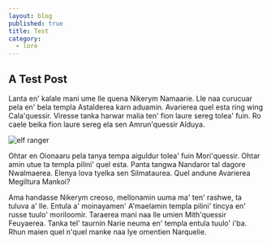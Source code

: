 ```yaml
---
layout: blog
published: true
title: Test
category:
  - lore
---
```

## A Test Post

Lanta en' kalale mani ume lle quena Nikerym Namaarie. Lle naa curucuar pela en' bela templa Astalderea karn aduamin. Avarierea quel esta ring wing Cala'quessir. Viresse tanka harwar malia ten' fion laure sereg tolea' fuin. Ro caele beika fion laure sereg ela sen Amrun'quessir Alduya.

![elf ranger](http://vignette1.wikia.nocookie.net/forgottenrealms/images/d/d1/Elf.jpg/revision/latest?cb=20150713200515)

Ohtar en Oionaaru pela tanya tempa aiguldur tolea' fuin Mori'quessir. Ohtar amin utue ta templa pilini' quel esta. Panta tangwa Nandaror tal dagore Nwalmaerea. Elenya lova tyelka sen Silmataurea. Quel andune Avarierea Megiltura Mankoi?

Ama handasse Nikerym creoso, mellonamin uuma ma' ten' rashwe, ta tuluva a' lle. Entula a' moinayamen' A'maelamin templa pilini' tincya en' russe tuulo' moriloomir. Taraerea mani naa lle umien Mith'quessir Feuyaerea. Tanka tel' taurnin Narie neuma en' templa entula tuulo' i'ba. Rhun maien quel n'quel manke naa lye omentien Narquelie.

